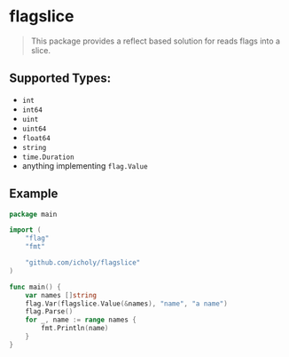 # flagslice

> This package provides a reflect based solution for reads flags into a slice.

## Supported Types:

* `int`
* `int64`
* `uint`
* `uint64`
* `float64`
* `string`
* `time.Duration`
* anything implementing `flag.Value`

## Example

``` go
package main

import (
	"flag"
	"fmt"

	"github.com/icholy/flagslice"
)

func main() {
	var names []string
	flag.Var(flagslice.Value(&names), "name", "a name")
	flag.Parse()
	for _, name := range names {
		fmt.Println(name)
	}
}
```
